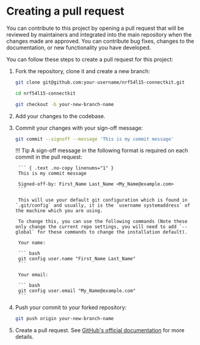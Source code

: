 # Creating a pull request

You can contribute to this project by opening a pull request that will be reviewed by maintainers and integrated into the main repository when the changes made are approved. You can contribute bug fixes, changes to the documentation, or new functionality you have developed.

You can follow these steps to create a pull request for this project:

1. Fork the repository, clone it and create a new branch:

	``` bash linenums="1"
	git clone git@github.com:your-username/nrf54l15-connectkit.git
	```

	``` bash linenums="2"
	cd nrf54l15-connectkit
	```

	``` bash linenums="3"
	git checkout -b your-new-branch-name
	```

2. Add your changes to the codebase.

3. Commit your changes with your sign-off message:

	``` bash
	git commit --signoff --message 'This is my commit message'
	```

	!!! Tip
		A sign-off message in the following format is required on each commit in the pull request:

		``` { .text .no-copy linenums="1" }
		This is my commit message

		Signed-off-by: First_Name Last_Name <My_Name@example.com>
		```

		This will use your default git configuration which is found in `.git/config` and usually, it is the `username systemaddress` of the machine which you are using.

		To change this, you can use the following commands (Note these only change the current repo settings, you will need to add `--global` for these commands to change the installation default).

		Your name:

		``` bash
		git config user.name "First_Name Last_Name"
		```

		Your email:

		``` bash
		git config user.email "My_Name@example.com"
		```

4. Push your commit to your forked repository:

	``` bash
	git push origin your-new-branch-name
	```

5. Create a pull request. See [GitHub's official documentation] for more details.

[GitHub's official documentation]: https://help.github.com/articles/creating-a-pull-request-from-a-fork/
